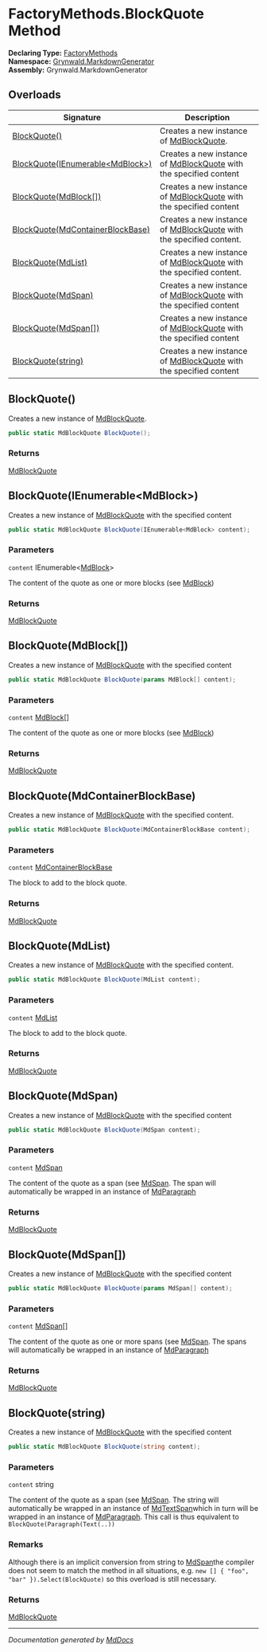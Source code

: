 ﻿<!--  
  <auto-generated>   
    The contents of this file were generated by a tool.  
    Changes to this file may be list if the file is regenerated  
  </auto-generated>   
-->

# FactoryMethods.BlockQuote Method

**Declaring Type:** [FactoryMethods](../index.md)  
**Namespace:** [Grynwald.MarkdownGenerator](../../index.md)  
**Assembly:** Grynwald.MarkdownGenerator

## Overloads

| Signature                                                           | Description                                                                                       |
| ------------------------------------------------------------------- | ------------------------------------------------------------------------------------------------- |
| [BlockQuote()](#blockquote)                                         | Creates a new instance of [MdBlockQuote](../../MdBlockQuote/index.md).                            |
| [BlockQuote(IEnumerable\<MdBlock\>)](#blockquoteienumerablemdblock) | Creates a new instance of [MdBlockQuote](../../MdBlockQuote/index.md) with the specified content  |
| [BlockQuote(MdBlock\[\])](#blockquotemdblock)                       | Creates a new instance of [MdBlockQuote](../../MdBlockQuote/index.md) with the specified content  |
| [BlockQuote(MdContainerBlockBase)](#blockquotemdcontainerblockbase) | Creates a new instance of [MdBlockQuote](../../MdBlockQuote/index.md) with the specified content. |
| [BlockQuote(MdList)](#blockquotemdlist)                             | Creates a new instance of [MdBlockQuote](../../MdBlockQuote/index.md) with the specified content. |
| [BlockQuote(MdSpan)](#blockquotemdspan)                             | Creates a new instance of [MdBlockQuote](../../MdBlockQuote/index.md) with the specified content  |
| [BlockQuote(MdSpan\[\])](#blockquotemdspan)                         | Creates a new instance of [MdBlockQuote](../../MdBlockQuote/index.md) with the specified content  |
| [BlockQuote(string)](#blockquotestring)                             | Creates a new instance of [MdBlockQuote](../../MdBlockQuote/index.md) with the specified content  |

## BlockQuote()

Creates a new instance of [MdBlockQuote](../../MdBlockQuote/index.md).

```csharp
public static MdBlockQuote BlockQuote();
```

### Returns

[MdBlockQuote](../../MdBlockQuote/index.md)

## BlockQuote(IEnumerable\<MdBlock\>)

Creates a new instance of [MdBlockQuote](../../MdBlockQuote/index.md) with the specified content

```csharp
public static MdBlockQuote BlockQuote(IEnumerable<MdBlock> content);
```

### Parameters

`content`  IEnumerable\<[MdBlock](../../MdBlock/index.md)\>

The content of the quote as one or more blocks (see [MdBlock](../../MdBlock/index.md))

### Returns

[MdBlockQuote](../../MdBlockQuote/index.md)

## BlockQuote(MdBlock\[\])

Creates a new instance of [MdBlockQuote](../../MdBlockQuote/index.md) with the specified content

```csharp
public static MdBlockQuote BlockQuote(params MdBlock[] content);
```

### Parameters

`content`  [MdBlock](../../MdBlock/index.md)\[\]

The content of the quote as one or more blocks (see [MdBlock](../../MdBlock/index.md))

### Returns

[MdBlockQuote](../../MdBlockQuote/index.md)

## BlockQuote(MdContainerBlockBase)

Creates a new instance of [MdBlockQuote](../../MdBlockQuote/index.md) with the specified content.

```csharp
public static MdBlockQuote BlockQuote(MdContainerBlockBase content);
```

### Parameters

`content`  [MdContainerBlockBase](../../MdContainerBlockBase/index.md)

The block to add to the block quote.

### Returns

[MdBlockQuote](../../MdBlockQuote/index.md)

## BlockQuote(MdList)

Creates a new instance of [MdBlockQuote](../../MdBlockQuote/index.md) with the specified content.

```csharp
public static MdBlockQuote BlockQuote(MdList content);
```

### Parameters

`content`  [MdList](../../MdList/index.md)

The block to add to the block quote.

### Returns

[MdBlockQuote](../../MdBlockQuote/index.md)

## BlockQuote(MdSpan)

Creates a new instance of [MdBlockQuote](../../MdBlockQuote/index.md) with the specified content

```csharp
public static MdBlockQuote BlockQuote(MdSpan content);
```

### Parameters

`content`  [MdSpan](../../MdSpan/index.md)

The content of the quote as a span (see [MdSpan](../../MdSpan/index.md). The span will automatically be wrapped in an instance of [MdParagraph](../../MdParagraph/index.md)

### Returns

[MdBlockQuote](../../MdBlockQuote/index.md)

## BlockQuote(MdSpan\[\])

Creates a new instance of [MdBlockQuote](../../MdBlockQuote/index.md) with the specified content

```csharp
public static MdBlockQuote BlockQuote(params MdSpan[] content);
```

### Parameters

`content`  [MdSpan](../../MdSpan/index.md)\[\]

The content of the quote as one or more spans (see [MdSpan](../../MdSpan/index.md). The spans will automatically be wrapped in an instance of [MdParagraph](../../MdParagraph/index.md)

### Returns

[MdBlockQuote](../../MdBlockQuote/index.md)

## BlockQuote(string)

Creates a new instance of [MdBlockQuote](../../MdBlockQuote/index.md) with the specified content

```csharp
public static MdBlockQuote BlockQuote(string content);
```

### Parameters

`content`  string

The content of the quote as a span (see [MdSpan](../../MdSpan/index.md). The string will automatically be wrapped in an instance of [MdTextSpan](../../MdTextSpan/index.md)which in turn will be wrapped in an instance of [MdParagraph](../../MdParagraph/index.md). This call is thus equivalent to `BlockQuote(Paragraph(Text(..))`

### Remarks

Although there is an implicit conversion from string to [MdSpan](../../MdSpan/index.md)the compiler does not seem to match the method in all situations, e.g. `new [] { "foo", "bar" }).Select(BlockQuote)` so this overload is still necessary.

### Returns

[MdBlockQuote](../../MdBlockQuote/index.md)

___

*Documentation generated by [MdDocs](https://github.com/ap0llo/mddocs)*
